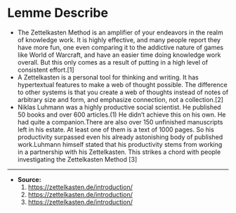 # Lemme Describe
-  The Zettelkasten Method is an amplifier of your endeavors in the realm of knowledge work. It is highly effective, and many people report they have more fun, one even comparing it to the addictive nature of games like World of Warcraft, and have an easier time doing knowledge work overall. But this only comes as a result of putting in a high level of consistent effort.[1]
-  A Zettelkasten is a personal tool for thinking and writing. It has hypertextual features to make a web of thought possible. The difference to other systems is that you create a web of thoughts instead of notes of arbitrary size and form, and emphasize connection, not a collection.[2]
-  Niklas Luhmann was a highly productive social scientist. He published 50 books and over 600 articles.(1) He didn’t achieve this on his own. He had quite a companion.There are also over 150 unfinished manuscripts left in his estate. At least one of them is a text of 1000 pages. So his productivity surpassed even his already astonishing body of published work.Luhmann himself stated that his productivity stems from working in a partnership with his Zettelkasten. This strikes a chord with people investigating the Zettelkasten Method [3]

---
- **Source:**
  1. https://zettelkasten.de/introduction/
  2. https://zettelkasten.de/introduction/
  3. https://zettelkasten.de/introduction/
